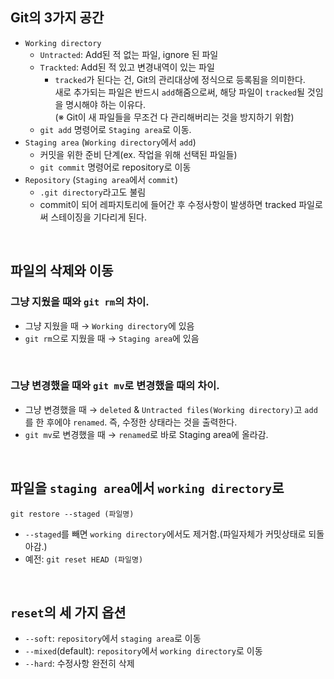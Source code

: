 ## Git의 3가지 공간

- `Working directory`
  - `Untracted`: Add된 적 없는 파일, ignore 된 파일
  - `Trackted`: Add된 적 있고 변경내역이 있는 파일
    - `tracked`가 된다는 건, Git의 관리대상에 정식으로 등록됨을 의미한다.<br />
      새로 추가되는 파일은 반드시 `add`해줌으로써, 해당 파일이 `tracked`될 것임을 명시해야 하는 이유다. <br />
      (※ Git이 새 파일들을 무조건 다 관리해버리는 것을 방지하기 위함)<br />
  - `git add` 명령어로 `Staging area`로 이동.
- `Staging area` (`Working directory`에서 `add`)
  - 커밋을 위한 준비 단계(ex. 작업을 위해 선택된 파일들)
  - `git commit` 명령어로 repository로 이동
- `Repository` (`Staging area`에서 `commit`)
  - `.git directory`라고도 불림
  - commit이 되어 레파지토리에 들어간 후 수정사항이 발생하면 tracked 파일로써 스테이징을 기다리게 된다.

<br />

## 파일의 삭제와 이동

### 그냥 지웠을 때와 `git rm`의 차이.

- 그냥 지웠을 때 → `Working directory`에 있음<br />
- `git rm`으로 지웠을 때 → `Staging area`에 있음<br />

<br />

### 그냥 변경했을 때와 `git mv`로 변경했을 때의 차이.

- 그냥 변경했을 때 → `deleted` & `Untracted files(Working directory)`고 `add`를 한 후에야 `renamed`. 즉, 수정한 상태라는 것을 출력한다.<br />
- `git mv`로 변경했을 때 → `renamed`로 바로 Staging area에 올라감.<br />

<br />

## 파일을 `staging area`에서 `working directory`로

```
git restore --staged (파일명)
```

- `--staged`를 빼면 `working directory`에서도 제거함.(파일자체가 커밋상태로 되돌아감.)
- 예전: `git reset HEAD (파일명)`

<br />

## `reset`의 세 가지 옵션

- `--soft`: `repository`에서 `staging area`로 이동
- `--mixed`(default): `repository`에서 `working directory`로 이동
- `--hard`: 수정사항 완전히 삭제
